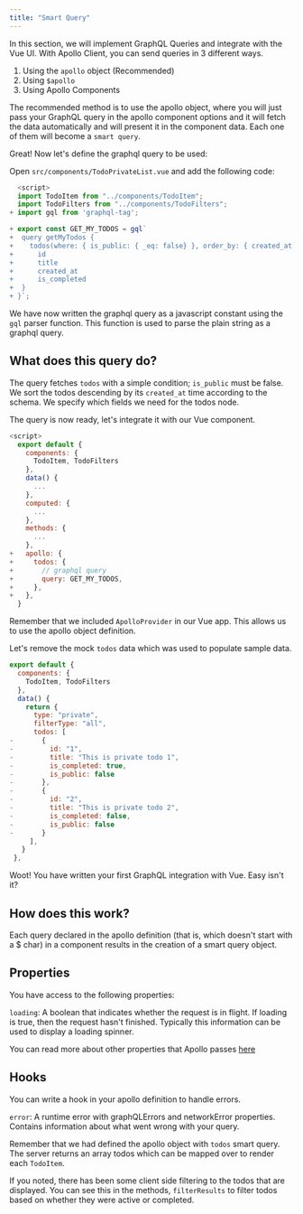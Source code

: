 ```yaml
---
title: "Smart Query"
---
```


In this section, we will implement GraphQL Queries and integrate with the Vue UI.
With Apollo Client, you can send queries in 3 different ways.

1. Using the `apollo` object (Recommended)
2. Using `$apollo`
3. Using Apollo Components

The recommended method is to use the apollo object, where you will just pass your GraphQL query in the apollo component options and it will fetch the data automatically and will present it in the component data. Each one of them will become a `smart query`.

Great! Now let's define the graphql query to be used:

Open `src/components/TodoPrivateList.vue` and add the following code:

```javascript
  <script>
  import TodoItem from "../components/TodoItem";
  import TodoFilters from "../components/TodoFilters";
+ import gql from 'graphql-tag';

+ export const GET_MY_TODOS = gql`
+  query getMyTodos {
+    todos(where: { is_public: { _eq: false} }, order_by: { created_at: desc }) {
+      id
+      title
+      created_at
+      is_completed
+  }
+ }`;

```

We have now written the graphql query as a javascript constant using the `gql` parser function. This function is used to parse the plain string as a graphql query.

What does this query do? 
------------------------
The query fetches `todos` with a simple condition; `is_public` must be false. We sort the todos descending by its `created_at` time according to the schema. We specify which fields we need for the todos node.

The query is now ready, let's integrate it with our Vue component.

```javascript
<script>
  export default {
    components: {
      TodoItem, TodoFilters
    },
    data() {
      ...
    },
    computed: {
      ...
    },
    methods: {
      ...
    },
+   apollo: {
+     todos: {
+       // graphql query
+       query: GET_MY_TODOS,
+     },
+   },
  }

```

Remember that we included `ApolloProvider` in our Vue app. This allows us to use the apollo object definition.

Let's remove the mock `todos` data which was used to populate sample data.

```javascript
export default {
  components: {
    TodoItem, TodoFilters
  },
  data() {
    return {
      type: "private",
      filterType: "all",
      todos: [
-       {
-         id: "1",
-         title: "This is private todo 1",
-         is_completed: true,
-         is_public: false
-       },
-       {
-         id: "2",
-         title: "This is private todo 2",
-         is_completed: false,
-         is_public: false
-       }
     ],
   }
 },

```

Woot! You have written your first GraphQL integration with Vue. Easy isn't it?

How does this work?
-------------------
Each query declared in the apollo definition (that is, which doesn't start with a $ char) in a component results in the creation of a smart query object.

## Properties
You have access to the following properties:

`loading`: A boolean that indicates whether the request is in flight. If loading is true, then the request hasn't finished. Typically this information can be used to display a loading spinner.

You can read more about other properties that Apollo passes [here](https://github.com/Akryum/vue-apollo/blob/master/docs/api/smart-query.md)

## Hooks
You can write a hook in your apollo definition to handle errors.

`error`: A runtime error with graphQLErrors and networkError properties. Contains information about what went wrong with your query.

Remember that we had defined the apollo object with `todos` smart query. The server returns an array todos which can be mapped over to render each `TodoItem`.

If you noted, there has been some client side filtering to the todos that are displayed. You can see this in the methods, `filterResults` to filter todos based on whether they were active or completed.
